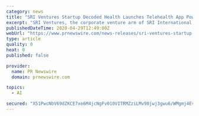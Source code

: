 ```yaml
---
category: news
title: "SRI Ventures Startup Decoded Health Launches Telehealth App Powered by Explainable AI to Meet Demand Surge Amidst COVID-19 Pandemic"
excerpt: "SRI Ventures, the corporate venture arm of SRI International, announced the release of Decoded Health's first telehealth app that"
publishedDateTime: 2020-04-29T12:49:00Z
webUrl: "https://www.prnewswire.com/news-releases/sri-ventures-startup-decoded-health-launches-telehealth-app-powered-by-explainable-ai-to-meet-demand-surge-amidst-covid-19-pandemic-301049172.html"
type: article
quality: 0
heat: 0
published: false

provider:
  name: PR Newswire
  domain: prnewswire.com

topics:
  - AI

secured: "X51PwcNbV69dZKCE7xe6M4jcNgFv010VITRMZziLMv98jwj3gwu6/WMgmj4EvCsb0eVX332lVgtG9x4CZArAz52zS+86MDcRPKzKivSEdYr4lpamcUw+4XS9TmcdDfyquxjd2DlQzZBW3ovaO8TcCrJ5Rl8ckApsJ1aWJPt4JI8sp5oAvi8wP3N04PoQ8Wo5SK97Ts+t4tiB40N5P9WkBxYPSBAPM5zv3mSRsDm9ABxp9BplGwTDi6EiT/ptMNV+YoR8fcNfBOnkJmPQGfWZ32sez0hKsraDzi2y0q/MFBR6hdW3IV+boqANqCLjWqgMol+F8AQF1abbgqtp8RS2TN16LKPhmrUqfIXBVhIlRepkN2YMgJHf0h6SvU8/2oBnD+o3HGQE7tXc2590Ae3bEsWcBzREZcXX/wp8yxzwqpdu/+LSgoxAMDwYKlUTr/kZPTX/z61CwP7ACy5nAG9o7BnkiB65c6IscynjTbhsRW0=;YxtG6EISmmHZ1MW06E4TLQ=="
---
```


